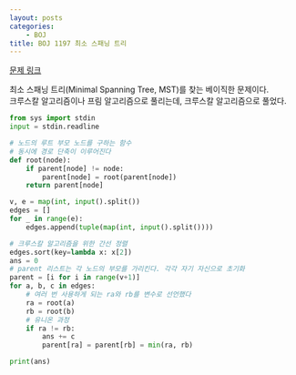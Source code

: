 ```yaml
---
layout: posts
categories:
    - BOJ
title: BOJ 1197 최소 스패닝 트리
---
```


[문제 링크](https://www.acmicpc.net/problem/1197)

최소 스패닝 트리(Minimal Spanning Tree, MST)를 찾는 베이직한 문제이다.  
크루스칼 알고리즘이나 프림 알고리즘으로 풀리는데, 크루스칼 알고리즘으로 풀었다.  

```python
from sys import stdin
input = stdin.readline

# 노드의 루트 부모 노드를 구하는 함수
# 동시에 경로 단축이 이루어진다
def root(node):
    if parent[node] != node:
        parent[node] = root(parent[node])
    return parent[node]

v, e = map(int, input().split())
edges = []
for _ in range(e):
    edges.append(tuple(map(int, input().split())))

# 크루스칼 알고리즘을 위한 간선 정렬
edges.sort(key=lambda x: x[2])
ans = 0
# parent 리스트는 각 노드의 부모를 가리킨다. 각각 자기 자신으로 초기화
parent = [i for i in range(v+1)]
for a, b, c in edges:
    # 여러 번 사용하게 되는 ra와 rb를 변수로 선언했다
    ra = root(a)
    rb = root(b)
    # 유니온 과정
    if ra != rb:
        ans += c
        parent[ra] = parent[rb] = min(ra, rb)

print(ans)
```
